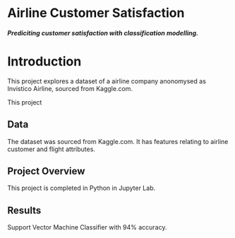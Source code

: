 # Airline Customer Satisfaction
#### *Prediciting customer satisfaction with classification modelling.*



# Introduction
This project explores a dataset of a airline company anonomysed as Invistico Airline, sourced from Kaggle.com.

This project 







## Data

The dataset was sourced from Kaggle.com. It has features relating to airline customer and flight attributes.

## Project Overview

This project is completed in Python in Jupyter Lab.

## Results

Support Vector Machine Classifier with 94% accuracy.